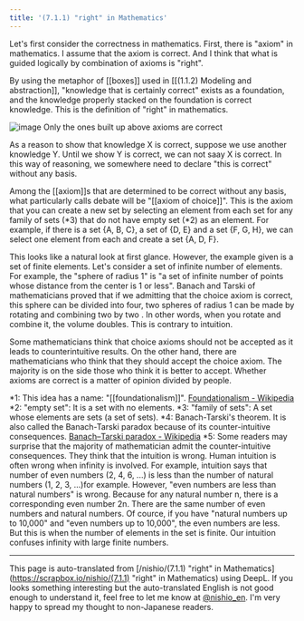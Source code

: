 ```yaml
---
title: '(7.1.1) "right" in Mathematics'
---
```


Let's first consider the correctness in mathematics. First, there is "axiom" in mathematics. I assume that the axiom is correct. And I think that what is guided logically by combination of axioms is "right".

By using the metaphor of [[boxes]] used in [[(1.1.2) Modeling and abstraction]],  "knowledge that is certainly correct" exists as a foundation, and the knowledge properly stacked on the foundation is correct knowledge. This is the definition of "right" in mathematics.

![image](https://gyazo.com/34cede45c6c2ec2cf9ca18bab7542b92/thumb/1000)
Only the ones built up above axioms are correct

As a reason to show that knowledge X is correct, suppose we use another knowledge Y. Until we show Y is correct, we can not saay X is correct. In this way of reasoning, we somewhere need to declare "this is correct" without any basis.

Among the [[axiom]]s that are determined to be correct without any basis, what particularly calls debate will be "[[axiom of choice]]". This is the axiom that you can create a new set by selecting an element from each set for any family of sets (*3) that do not have empty set (*2) as an element. For example, if there is a set {A, B, C}, a set of {D, E} and a set {F, G, H}, we can select one element from each and create a set {A, D, F}.

This looks like a natural look at first glance. However, the example given is a set of finite elements. Let's consider a set of infinite number of elements. For example, the "sphere of radius 1" is "a set of infinite number of points whose distance from the center is 1 or less". Banach and Tarski of mathematicians proved that if we admitting that the choice axiom is correct, this sphere can be divided into four, two spheres of radius 1 can be made by rotating and combining two by two . In other words, when you rotate and combine it, the volume doubles. This is contrary to intuition.

Some mathematicians think that choice axioms should not be accepted as it leads to counterintuitive results. On the other hand, there are mathematicians who think that they should accept the choice axiom. The majority is on the side those who think it is better to accept. Whether axioms are correct is a matter of opinion divided by people.

*1: This idea has a name: "[[foundationalism]]". [Foundationalism - Wikipedia](https://en.wikipedia.org/wiki/Foundationalism)
*2: "empty set": It is a set with no elements.
*3: "family of sets":  A set whose elements are sets (a set of sets).
*4: Banach-Tarski's theorem. It is also called the Banach-Tarski paradox because of its counter-intuitive consequences. [Banach–Tarski paradox - Wikipedia](https://en.wikipedia.org/wiki/Banach–Tarski_paradox)
*5: Some readers may surprise that the majority of mathematician admit the counter-intuitive consequences. They think that the intuition is wrong. Human intuition is often wrong when infinity is involved.
For example, intuition says that number of even numbers (2, 4, 6, ...) is less than the number of natural numbers (1, 2, 3, ...)for example. However, "even numbers are less than natural numbers" is wrong. Because for any natural number n, there is a corresponding even number 2n. There are the same number of even numbers and natural numbers.
Of cource, if you have "natural numbers up to 10,000" and "even numbers up to 10,000", the even numbers are less. But this is when the number of elements in the set is finite. Our intuition confuses infinity with large finite numbers.

---
This page is auto-translated from [/nishio/(7.1.1) "right" in Mathematics](https://scrapbox.io/nishio/(7.1.1) "right" in Mathematics) using DeepL. If you looks something interesting but the auto-translated English is not good enough to understand it, feel free to let me know at [@nishio_en](https://twitter.com/nishio_en). I'm very happy to spread my thought to non-Japanese readers.